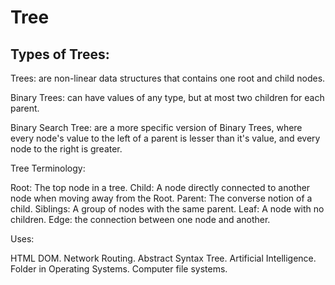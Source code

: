 

# Tree

## Types of Trees:

Trees: are non-linear data structures that contains one root and child nodes.

Binary Trees: can have values of any type, but at most two children for each parent.

Binary Search Tree: are a more specific version of Binary Trees, where every node's value to the left of a parent is lesser than it's value, and every node to the right is greater.


Tree Terminology:

Root: The top node in a tree.
Child: A node directly connected to another node when moving away from the Root.
Parent: The converse notion of a child.
Siblings: A group of nodes with the same parent.
Leaf: A node with no children.
Edge: the connection between one node and another.


Uses:

HTML DOM.
Network Routing.
Abstract Syntax Tree.
Artificial Intelligence.
Folder in Operating Systems.
Computer file systems.



